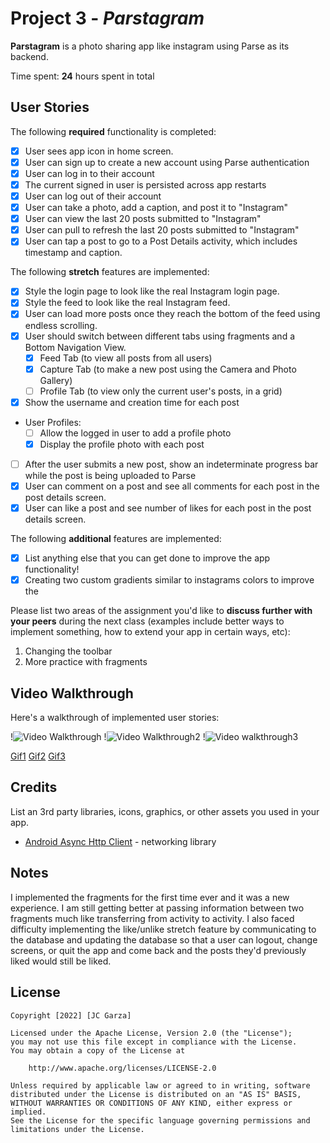# Project 3 - *Parstagram*

**Parstagram** is a photo sharing app like instagram using Parse as its backend.

Time spent: **24** hours spent in total

## User Stories

The following **required** functionality is completed:

- [X] User sees app icon in home screen.
- [X] User can sign up to create a new account using Parse authentication
- [X] User can log in to their account
- [X] The current signed in user is persisted across app restarts
- [X] User can log out of their account
- [X] User can take a photo, add a caption, and post it to "Instagram"
- [X] User can view the last 20 posts submitted to "Instagram"
- [X] User can pull to refresh the last 20 posts submitted to "Instagram"
- [X] User can tap a post to go to a Post Details activity, which includes timestamp and caption.

The following **stretch** features are implemented:

- [X] Style the login page to look like the real Instagram login page.
- [X] Style the feed to look like the real Instagram feed.
- [X] User can load more posts once they reach the bottom of the feed using endless scrolling.
- [X] User should switch between different tabs using fragments and a Bottom Navigation View.
  - [X] Feed Tab (to view all posts from all users)
  - [X] Capture Tab (to make a new post using the Camera and Photo Gallery)
  - [ ] Profile Tab (to view only the current user's posts, in a grid)
- [X] Show the username and creation time for each post
- User Profiles:
  - [ ] Allow the logged in user to add a profile photo
  - [X] Display the profile photo with each post
- [ ] After the user submits a new post, show an indeterminate progress bar while the post is being uploaded to Parse
- [X] User can comment on a post and see all comments for each post in the post details screen.
- [X] User can like a post and see number of likes for each post in the post details screen.

The following **additional** features are implemented:

- [X] List anything else that you can get done to improve the app functionality!
- [X] Creating two custom gradients similar to instagrams colors to improve the

Please list two areas of the assignment you'd like to **discuss further with your peers** during the next class (examples include better ways to implement something, how to extend your app in certain ways, etc):

1. Changing the toolbar
2. More practice with fragments

## Video Walkthrough

Here's a walkthrough of implemented user stories:

!<img src='https://imgur.com/a/33kCPkB' title='Video Walkthrough' width='' alt='Video Walkthrough' />
!<img src='https://imgur.com/a/NroBPmO' title='Video Walkthrough2' width='' alt='Video Walkthrough2' />
!<img src='https://imgur.com/a/ieUrg5C' title='Video Walkthrough3' width='' alt='Video walkthrough3' />

[Gif1]("https://imgur.com/a/33kCPkB")
[Gif2]("https://imgur.com/a/NroBPmO")
[Gif3]("https://imgur.com/a/ieUrg5C")


## Credits

List an 3rd party libraries, icons, graphics, or other assets you used in your app.

- [Android Async Http Client](http://loopj.com/android-async-http/) - networking library


## Notes

I implemented the fragments for the first time ever and it was a new experience. I am still getting better at passing information between two fragments much like transferring from activity to activity.
I also faced difficulty implementing the like/unlike stretch feature by communicating to the database and updating the database so that a user can logout, change screens, or quit the app and come back and the posts they'd previously liked would still be liked.


## License

    Copyright [2022] [JC Garza]

    Licensed under the Apache License, Version 2.0 (the "License");
    you may not use this file except in compliance with the License.
    You may obtain a copy of the License at

        http://www.apache.org/licenses/LICENSE-2.0

    Unless required by applicable law or agreed to in writing, software
    distributed under the License is distributed on an "AS IS" BASIS,
    WITHOUT WARRANTIES OR CONDITIONS OF ANY KIND, either express or implied.
    See the License for the specific language governing permissions and
    limitations under the License.
